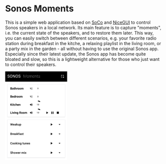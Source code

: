 # Sonos Moments

This is a simple web application based on [SoCo](https://github.com/SoCo/SoCo/) and [NiceGUI](https://github.com/zauberzeug/nicegui) to control Sonos speakers in a local network.
Its main feature is to capture "moments", i.e. the current state of the speakers, and to restore them later.
This way, you can easily switch between different scenarios, e.g. your favorite radio station during breakfast in the kitche, a relaxing playlist in the living room, or a party mix in the garden - all without having to use the original Sonos app.
Especially since their latest update, the Sonos app has become quite bloated and slow, so this is a lightweight alternative for those who just want to control their speakers.

<img src="https://raw.githubusercontent.com/falkoschindler/sonos_moments/main/screenshot.png"
    width="200" alt="Screenshot" />
